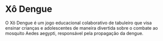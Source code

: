 # Xô Dengue

O Xô Dengue é um jogo educacional colaborativo de tabuleiro que visa ensinar
crianças e adolescentes de maneira divertida sobre o combate ao
mosquito Aedes aegypti, responsável pela propagação da dengue.